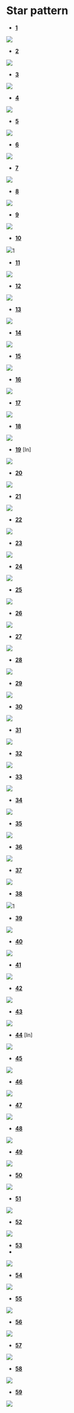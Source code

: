 
# Star pattern

- **[1](1.cpp)**

<img src="img/1.png">

- **[2](2.cpp)**

<img src="img/2.png">

- **[3](3.cpp)**

<img src="img/3.png">

- **[4](4.cpp)**

<img src="img/4.png">

- **[5](5.cpp)**

<img src="img/5.png">

- **[6](6.cpp)**

<img src="img/6.png">

- **[7](7.cpp)**

<img src="img/7.png">

- **[8](8.cpp)**

<img src="img/8.png">

- **[9](9.cpp)**

<img src="img/9.png">


- **[10](10.cpp)**

<img src="img/10.png">1

- **[11](11.cpp)**

<img src="img/11.png">


- **[12](12.cpp)**

<img src="img/12.png">

- **[13](13.cpp)**

<img src="img/13.png">

- **[14](14.cpp)**

<img src="img/14.png">

- **[15](15.cpp)**

<img src="img/15.png">

- **[16](16.cpp)**

<img src="img/16.png">

- **[17](17.cpp)**

<img src="img/17.png">

- **[18](18.cpp)**

<img src="img/18.png">

- **[19](19.cpp)**   [In]

<img src="img/19.png">

- **[20](20.cpp)**

<img src="img/20.png">

- **[21](21.cpp)**

<img src="img/21.png">

- **[22](22.cpp)**

<img src="img/22.png">

- **[23](23.cpp)**   

<img src="img/23.png">


- **[24](25.cpp)**

<img src="img/24.png">

- **[25](25.cpp)**

<img src="img/25.png">


- **[26](26.cpp)**

<img src="img/26.png">

- **[27](27.cpp)**

<img src="img/27.png">

- **[28](28.cpp)**

<img src="img/28.png">



- **[29](29.cpp)**

<img src="img/29.png">

- **[30](30.cpp)**

<img src="img/30.png">

- **[31](31.cpp)**

<img src="img/31.png">

- **[32](32.cpp)**

<img src="img/32.png">

- **[33](33.cpp)**

<img src="img/33.png">

- **[34](34.cpp)**

<img src="img/34.png">

- **[35](35.cpp)**

<img src="img/35.png">

- **[36](36.cpp)**

<img src="img/36.png">

- **[37](37.cpp)**

<img src="img/37.png">


- **[38](38.cpp)**

<img src="img/38.png">1

- **[39](39.cpp)**

<img src="img/39.png">


- **[40](40.cpp)**

<img src="img/40.png">

- **[41](41.cpp)**

<img src="img/41.png">

- **[42](42.cpp)**

<img src="img/42.png">

- **[43](43.cpp)**

<img src="img/43.png">

- **[44](44.cpp)**  [In]

<img src="img/44.png">

- **[45](45.cpp)**

<img src="img/45.png">

- **[46](46.cpp)**

<img src="img/46.png">

- **[47](47.cpp)**

<img src="img/47.png">

- **[48](48.cpp)**

<img src="img/48.png">

- **[49](49.cpp)**

<img src="img/49.png">

- **[50](50.cpp)**

<img src="img/50.png">

- **[51](51.cpp)**  

<img src="img/51.png">


- **[52](52.cpp)**

<img src="img/52.png">

- **[53](53.cpp)**
-
<img src="img/53.png">


- **[54](54.cpp)**

<img src="img/54.png">

- **[55](55.cpp)**

<img src="img/55.png">

- **[56](56.cpp)**

<img src="img/56.png">


- **[57](57.cpp)**

<img src="img/57.png">

- **[58](58.cpp)**

<img src="img/58.png">

- **[59](59.cpp)**

<img src="img/59.png">